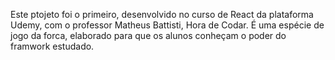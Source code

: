 Este ptojeto foi o primeiro, desenvolvido no curso de React da plataforma Udemy, com o professor Matheus Battisti, Hora de Codar.
É uma espécie de jogo da forca, elaborado para que os alunos conheçam o poder do framwork estudado.
